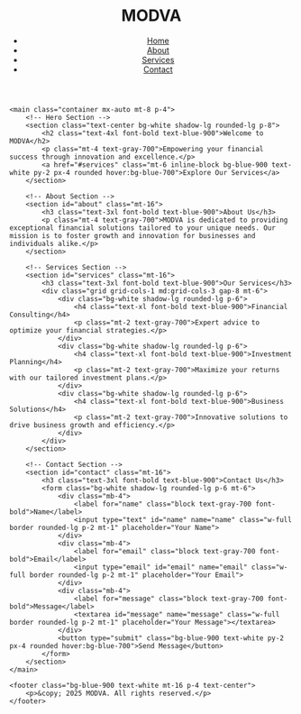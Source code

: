 <!DOCTYPE html>
<html lang="en">
<head>
    <meta charset="UTF-8">
    <meta name="viewport" content="width=device-width, initial-scale=1.0">
    <title>MODVA | Welcome</title>
    <link rel="stylesheet" href="https://cdnjs.cloudflare.com/ajax/libs/tailwindcss/3.3.0/tailwind.min.css">
</head>
<body class="bg-gray-100">
    <header class="bg-blue-900 text-white p-4">
        <div class="container mx-auto flex justify-between items-center">
            <h1 class="text-2xl font-bold">MODVA</h1>
            <nav>
                <ul class="flex space-x-4">
                    <li><a href="#" class="hover:text-blue-300">Home</a></li>
                    <li><a href="#about" class="hover:text-blue-300">About</a></li>
                    <li><a href="#services" class="hover:text-blue-300">Services</a></li>
                    <li><a href="#contact" class="hover:text-blue-300">Contact</a></li>
                </ul>
            </nav>
        </div>
    </header>

    <main class="container mx-auto mt-8 p-4">
        <!-- Hero Section -->
        <section class="text-center bg-white shadow-lg rounded-lg p-8">
            <h2 class="text-4xl font-bold text-blue-900">Welcome to MODVA</h2>
            <p class="mt-4 text-gray-700">Empowering your financial success through innovation and excellence.</p>
            <a href="#services" class="mt-6 inline-block bg-blue-900 text-white py-2 px-4 rounded hover:bg-blue-700">Explore Our Services</a>
        </section>

        <!-- About Section -->
        <section id="about" class="mt-16">
            <h3 class="text-3xl font-bold text-blue-900">About Us</h3>
            <p class="mt-4 text-gray-700">MODVA is dedicated to providing exceptional financial solutions tailored to your unique needs. Our mission is to foster growth and innovation for businesses and individuals alike.</p>
        </section>

        <!-- Services Section -->
        <section id="services" class="mt-16">
            <h3 class="text-3xl font-bold text-blue-900">Our Services</h3>
            <div class="grid grid-cols-1 md:grid-cols-3 gap-8 mt-6">
                <div class="bg-white shadow-lg rounded-lg p-6">
                    <h4 class="text-xl font-bold text-blue-900">Financial Consulting</h4>
                    <p class="mt-2 text-gray-700">Expert advice to optimize your financial strategies.</p>
                </div>
                <div class="bg-white shadow-lg rounded-lg p-6">
                    <h4 class="text-xl font-bold text-blue-900">Investment Planning</h4>
                    <p class="mt-2 text-gray-700">Maximize your returns with our tailored investment plans.</p>
                </div>
                <div class="bg-white shadow-lg rounded-lg p-6">
                    <h4 class="text-xl font-bold text-blue-900">Business Solutions</h4>
                    <p class="mt-2 text-gray-700">Innovative solutions to drive business growth and efficiency.</p>
                </div>
            </div>
        </section>

        <!-- Contact Section -->
        <section id="contact" class="mt-16">
            <h3 class="text-3xl font-bold text-blue-900">Contact Us</h3>
            <form class="bg-white shadow-lg rounded-lg p-6 mt-6">
                <div class="mb-4">
                    <label for="name" class="block text-gray-700 font-bold">Name</label>
                    <input type="text" id="name" name="name" class="w-full border rounded-lg p-2 mt-1" placeholder="Your Name">
                </div>
                <div class="mb-4">
                    <label for="email" class="block text-gray-700 font-bold">Email</label>
                    <input type="email" id="email" name="email" class="w-full border rounded-lg p-2 mt-1" placeholder="Your Email">
                </div>
                <div class="mb-4">
                    <label for="message" class="block text-gray-700 font-bold">Message</label>
                    <textarea id="message" name="message" class="w-full border rounded-lg p-2 mt-1" placeholder="Your Message"></textarea>
                </div>
                <button type="submit" class="bg-blue-900 text-white py-2 px-4 rounded hover:bg-blue-700">Send Message</button>
            </form>
        </section>
    </main>

    <footer class="bg-blue-900 text-white mt-16 p-4 text-center">
        <p>&copy; 2025 MODVA. All rights reserved.</p>
    </footer>
</body>
</html>
